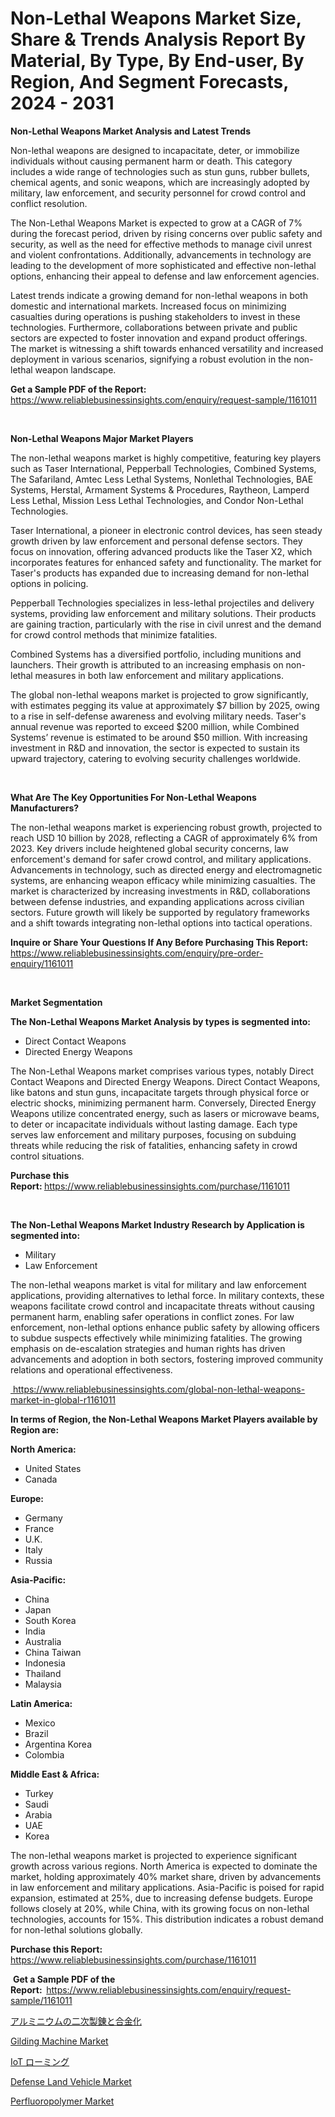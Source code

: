 <p><h1>Non-Lethal Weapons Market Size, Share & Trends Analysis Report By Material, By Type, By End-user, By Region, And Segment Forecasts, 2024 - 2031</h1></p><p><strong>Non-Lethal Weapons Market Analysis and Latest Trends</strong></p>
<p><p>Non-lethal weapons are designed to incapacitate, deter, or immobilize individuals without causing permanent harm or death. This category includes a wide range of technologies such as stun guns, rubber bullets, chemical agents, and sonic weapons, which are increasingly adopted by military, law enforcement, and security personnel for crowd control and conflict resolution.</p><p>The Non-Lethal Weapons Market is expected to grow at a CAGR of 7% during the forecast period, driven by rising concerns over public safety and security, as well as the need for effective methods to manage civil unrest and violent confrontations. Additionally, advancements in technology are leading to the development of more sophisticated and effective non-lethal options, enhancing their appeal to defense and law enforcement agencies.</p><p>Latest trends indicate a growing demand for non-lethal weapons in both domestic and international markets. Increased focus on minimizing casualties during operations is pushing stakeholders to invest in these technologies. Furthermore, collaborations between private and public sectors are expected to foster innovation and expand product offerings. The market is witnessing a shift towards enhanced versatility and increased deployment in various scenarios, signifying a robust evolution in the non-lethal weapon landscape.</p></p>
<p><strong>Get a Sample PDF of the Report:&nbsp;</strong> <a href="https://www.reliablebusinessinsights.com/enquiry/request-sample/1161011">https://www.reliablebusinessinsights.com/enquiry/request-sample/1161011</a></p>
<p>&nbsp;</p>
<p><strong>Non-Lethal Weapons Major Market Players</strong></p>
<p><p>The non-lethal weapons market is highly competitive, featuring key players such as Taser International, Pepperball Technologies, Combined Systems, The Safariland, Amtec Less Lethal Systems, Nonlethal Technologies, BAE Systems, Herstal, Armament Systems & Procedures, Raytheon, Lamperd Less Lethal, Mission Less Lethal Technologies, and Condor Non-Lethal Technologies.</p><p>Taser International, a pioneer in electronic control devices, has seen steady growth driven by law enforcement and personal defense sectors. They focus on innovation, offering advanced products like the Taser X2, which incorporates features for enhanced safety and functionality. The market for Taser's products has expanded due to increasing demand for non-lethal options in policing.</p><p>Pepperball Technologies specializes in less-lethal projectiles and delivery systems, providing law enforcement and military solutions. Their products are gaining traction, particularly with the rise in civil unrest and the demand for crowd control methods that minimize fatalities.</p><p>Combined Systems has a diversified portfolio, including munitions and launchers. Their growth is attributed to an increasing emphasis on non-lethal measures in both law enforcement and military applications.</p><p>The global non-lethal weapons market is projected to grow significantly, with estimates pegging its value at approximately $7 billion by 2025, owing to a rise in self-defense awareness and evolving military needs. Taser's annual revenue was reported to exceed $200 million, while Combined Systems’ revenue is estimated to be around $50 million. With increasing investment in R&D and innovation, the sector is expected to sustain its upward trajectory, catering to evolving security challenges worldwide.</p></p>
<p>&nbsp;</p>
<p><strong>What Are The Key Opportunities For Non-Lethal Weapons Manufacturers?</strong></p>
<p><p>The non-lethal weapons market is experiencing robust growth, projected to reach USD 10 billion by 2028, reflecting a CAGR of approximately 6% from 2023. Key drivers include heightened global security concerns, law enforcement's demand for safer crowd control, and military applications. Advancements in technology, such as directed energy and electromagnetic systems, are enhancing weapon efficacy while minimizing casualties. The market is characterized by increasing investments in R&D, collaborations between defense industries, and expanding applications across civilian sectors. Future growth will likely be supported by regulatory frameworks and a shift towards integrating non-lethal options into tactical operations.</p></p>
<p><strong>Inquire or Share Your Questions If Any Before Purchasing This Report:</strong> <a href="https://www.reliablebusinessinsights.com/enquiry/pre-order-enquiry/1161011">https://www.reliablebusinessinsights.com/enquiry/pre-order-enquiry/1161011</a></p>
<p>&nbsp;</p>
<p><strong>Market Segmentation</strong></p>
<p><strong>The Non-Lethal Weapons Market Analysis by types is segmented into:</strong></p>
<p><ul><li>Direct Contact Weapons</li><li>Directed Energy Weapons</li></ul></p>
<p><p>The Non-Lethal Weapons market comprises various types, notably Direct Contact Weapons and Directed Energy Weapons. Direct Contact Weapons, like batons and stun guns, incapacitate targets through physical force or electric shocks, minimizing permanent harm. Conversely, Directed Energy Weapons utilize concentrated energy, such as lasers or microwave beams, to deter or incapacitate individuals without lasting damage. Each type serves law enforcement and military purposes, focusing on subduing threats while reducing the risk of fatalities, enhancing safety in crowd control situations.</p></p>
<p><strong>Purchase this Report:&nbsp;</strong><a href="https://www.reliablebusinessinsights.com/purchase/1161011">https://www.reliablebusinessinsights.com/purchase/1161011</a></p>
<p>&nbsp;</p>
<p><strong>The Non-Lethal Weapons Market Industry Research by Application is segmented into:</strong></p>
<p><ul><li>Military</li><li>Law Enforcement</li></ul></p>
<p><p>The non-lethal weapons market is vital for military and law enforcement applications, providing alternatives to lethal force. In military contexts, these weapons facilitate crowd control and incapacitate threats without causing permanent harm, enabling safer operations in conflict zones. For law enforcement, non-lethal options enhance public safety by allowing officers to subdue suspects effectively while minimizing fatalities. The growing emphasis on de-escalation strategies and human rights has driven advancements and adoption in both sectors, fostering improved community relations and operational effectiveness.</p></p>
<p><a href="https://www.reliablebusinessinsights.com/global-non-lethal-weapons-market-in-global-r1161011">&nbsp;https://www.reliablebusinessinsights.com/global-non-lethal-weapons-market-in-global-r1161011</a></p>
<p><strong>In terms of Region, the Non-Lethal Weapons Market Players available by Region are:</strong></p>
<p>
    <p> <strong> North America: </strong>
        <ul>
            <li>United States</li>
            <li>Canada</li>
        </ul>
        </p> 
    <p> <strong> Europe: </strong>
        <ul>
            <li>Germany</li>
            <li>France</li>
            <li>U.K.</li>
            <li>Italy</li>
            <li>Russia</li>
        </ul>
        </p> 
    <p> <strong> Asia-Pacific: </strong>
        <ul>
            <li>China</li>
            <li>Japan</li>
            <li>South Korea</li>
            <li>India</li>
            <li>Australia</li>
            <li>China Taiwan</li>
            <li>Indonesia</li>
            <li>Thailand</li>
            <li>Malaysia</li>
        </ul>
        </p> 
    <p> <strong> Latin America: </strong>
        <ul>
            <li>Mexico</li>
            <li>Brazil</li>
            <li>Argentina Korea</li>
            <li>Colombia</li>
        </ul>
        </p> 
    <p> <strong> Middle East & Africa: </strong>
        <ul>
            <li>Turkey</li>
            <li>Saudi</li>
            <li>Arabia</li>
            <li>UAE</li>
            <li>Korea</li>
        </ul>
    </p>
    </p>
<p><p>The non-lethal weapons market is projected to experience significant growth across various regions. North America is expected to dominate the market, holding approximately 40% market share, driven by advancements in law enforcement and military applications. Asia-Pacific is poised for rapid expansion, estimated at 25%, due to increasing defense budgets. Europe follows closely at 20%, while China, with its growing focus on non-lethal technologies, accounts for 15%. This distribution indicates a robust demand for non-lethal solutions globally.</p></p>
<p><strong>Purchase this Report: </strong><a href="https://www.reliablebusinessinsights.com/purchase/1161011">https://www.reliablebusinessinsights.com/purchase/1161011</a></p>
<p>&nbsp;<strong>Get a Sample PDF of the Report:&nbsp;&nbsp;</strong><a href="https://www.reliablebusinessinsights.com/enquiry/request-sample/1161011">https://www.reliablebusinessinsights.com/enquiry/request-sample/1161011</a></p>
<p><strong></strong></p>
<p><p><a href="https://medium.com/@dfs4ff/secondary-smelting-and-alloying-of-aluminum-9cc846aa5449">アルミニウムの二次製錬と合金化</a></p><p><a href="https://www.linkedin.com/pulse/gilding-machine-market-global-insights-regional-analysis-2024-wm9ie?trackingId=h1efQHM2Rc6bvGGLFPCaWg%3D%3D">Gilding Machine Market</a></p><p><a href="https://medium.com/@gusbarrows/iot-roaming-market-%E3%81%AE%E3%82%B0%E3%83%AD%E3%83%BC%E3%83%90%E3%83%AB%E5%B8%82%E5%A0%B4%E6%A6%82%E8%A6%81%E3%81%AF-%E4%B8%96%E7%95%8C%E3%81%8A%E3%82%88%E3%81%B3%E4%B8%BB%E8%A6%81%E5%B8%82%E5%A0%B4%E3%81%AB%E3%81%8A%E3%81%91%E3%82%8B%E6%A5%AD%E7%95%8C%E3%81%AB%E5%BD%B1%E9%9F%BF%E3%82%92%E4%B8%8E%E3%81%88%E3%82%8B%E4%B8%BB%E8%A6%81%E3%81%AA%E3%83%88%E3%83%AC%E3%83%B3%E3%83%89%E3%81%AB%E3%81%A4%E3%81%84%E3%81%A6-%E7%8B%AC%E8%87%AA%E3%81%AE%E8%A6%96%E7%82%B9%E3%82%92%E6%8F%90%E4%BE%9B%E3%81%97%E3%81%BE%E3%81%99-49019a7744d1">IoT ローミング</a></p><p><a href="https://github.com/MariaWashington76/Market-Research-Report-List-1/blob/main/defense-land-vehicle-market.md">Defense Land Vehicle Market</a></p><p><a href="https://issuu.com/reportprime-2/docs/perfluoropolymer-market-size-2030.p_ef5b64b7381b68">Perfluoropolymer Market</a></p></p>